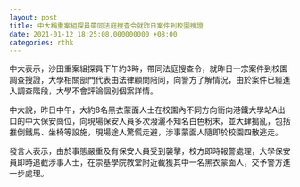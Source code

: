 ```yaml
---
layout: post
title: 中大稱重案組探員帶同法庭搜查令就昨日案件到校園搜證
date: 2021-01-12 18:25:08.000000000 +08:00
categories: rthk
---
```


中大表示，沙田重案組探員下午約3時，帶同法庭搜查令，就昨日一宗案件到校園調查搜證，大學相關部門代表由法律顧問陪同，向警方了解情況，由於案件已經進入調查階段，大學不會評論個別個案詳情。

中大說，昨日中午，大約8名黑衣蒙面人士在校園內不同方向衝向港鐵大學站A出口的中大保安崗位，向現場保安人員多次潑灑不知名白色粉末，並大肆搗亂，包括推倒鐵馬、坐椅等設施，現場途人驚慌走避，涉事蒙面人隨即於校園四散逃走。

發言人表示，由於事態嚴重及有保安人員受到襲擊，校方即時報警處理，大學保安員即時追截涉事人士，在崇基學院教堂附近截獲其中一名黑衣蒙面人，交予警方進一步處理。
